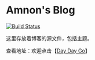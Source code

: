 # Amnon's Blog

[![Build Status](https://travis-ci.org/Maxize/Maxize.github.io.svg?branch=source)](https://travis-ci.org/Maxize/Maxize.github.io)

这里存放着博客的源文件，包括主题。

查看地址：欢迎点击【[Day Day Go](http://amnon.win)】

